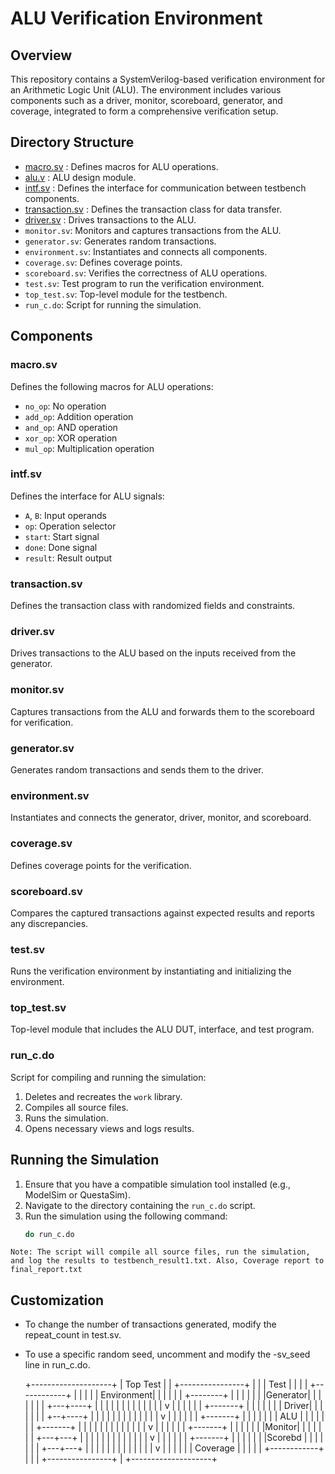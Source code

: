# ALU Verification Environment

## Overview
This repository contains a SystemVerilog-based verification environment for an Arithmetic Logic Unit (ALU). The environment includes various components such as a driver, monitor, scoreboard, generator, and coverage, integrated to form a comprehensive verification setup.

## Directory Structure
- [macro.sv](/macro.sv) : Defines macros for ALU operations.
- [alu.v](/alu.v) : ALU design module.
- [intf.sv](/intf.sv) : Defines the interface for communication between testbench components.
- [transaction.sv](/transaction.sv) : Defines the transaction class for data transfer.
- [driver.sv](/driver.sv) : Drives transactions to the ALU.
- `monitor.sv`: Monitors and captures transactions from the ALU.
- `generator.sv`: Generates random transactions.
- `environment.sv`: Instantiates and connects all components.
- `coverage.sv`: Defines coverage points.
- `scoreboard.sv`: Verifies the correctness of ALU operations.
- `test.sv`: Test program to run the verification environment.
- `top_test.sv`: Top-level module for the testbench.
- `run_c.do`: Script for running the simulation.

## Components

### macro.sv
Defines the following macros for ALU operations:
- `no_op`: No operation
- `add_op`: Addition operation
- `and_op`: AND operation
- `xor_op`: XOR operation
- `mul_op`: Multiplication operation

### intf.sv
Defines the interface for ALU signals:
- `A`, `B`: Input operands
- `op`: Operation selector
- `start`: Start signal
- `done`: Done signal
- `result`: Result output

### transaction.sv
Defines the transaction class with randomized fields and constraints.

### driver.sv
Drives transactions to the ALU based on the inputs received from the generator.

### monitor.sv
Captures transactions from the ALU and forwards them to the scoreboard for verification.

### generator.sv
Generates random transactions and sends them to the driver.

### environment.sv
Instantiates and connects the generator, driver, monitor, and scoreboard.

### coverage.sv
Defines coverage points for the verification.

### scoreboard.sv
Compares the captured transactions against expected results and reports any discrepancies.

### test.sv
Runs the verification environment by instantiating and initializing the environment.

### top_test.sv
Top-level module that includes the ALU DUT, interface, and test program.

### run_c.do
Script for compiling and running the simulation:
1. Deletes and recreates the `work` library.
2. Compiles all source files.
3. Runs the simulation.
4. Opens necessary views and logs results.

## Running the Simulation

1. Ensure that you have a compatible simulation tool installed (e.g., ModelSim or QuestaSim).
2. Navigate to the directory containing the `run_c.do` script.
3. Run the simulation using the following command:
   ```bash
   do run_c.do
   ```

`Note: The script will compile all source files, run the simulation, and log the results to testbench_result1.txt. Also, Coverage report to final_report.txt`

## Customization
- To change the number of transactions generated, modify the repeat_count in test.sv.
- To use a specific random seed, uncomment and modify the -sv_seed line in run_c.do.

    +--------------------+
    |      Top Test      |
    | +----------------+ | 
    | |     Test       | | 
    | | +------------+ | | 
    | | | Environment| | | 
    | | | +--------+ | | | 
    | | | |Generator| | | | 
    | | | +---+----+ | | | 
    | | |     |      | | | 
    | | |     v      | | | 
    | | | +-------+  | | | 
    | | | | Driver|  | | | 
    | | | +--+----+  | | | 
    | | |    |       | | | 
    | | |    v       | | | 
    | | | +-------+  | | | 
    | | | | ALU   |  | | | 
    | | | +-------+  | | | 
    | | |    |       | | | 
    | | |    v       | | | 
    | | | +-------+  | | | 
    | | | |Monitor|  | | | 
    | | | +---+---+  | | | 
    | | |     |      | | | 
    | | |     v      | | | 
    | | | +-------+  | | | 
    | | | |Scorebd | | | | 
    | | | +---+---+  | | | 
    | | |     |      | | | 
    | | |     v      | | | 
    | | |  Coverage  | | | 
    | | +------------+ | | 
    | +----------------+ | 
    +--------------------+

